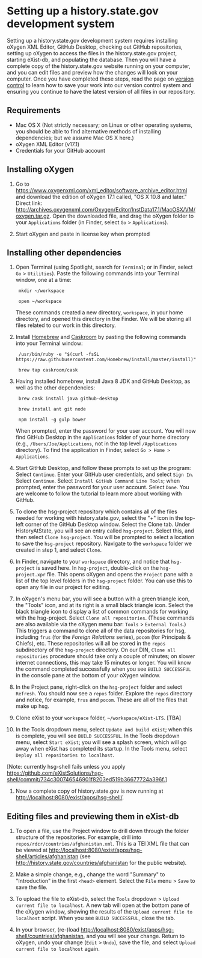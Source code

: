 # Setting up a history.state.gov development system

Setting up a history.state.gov development system requires installing oXygen XML Editor, GitHub Desktop, checking out GitHub repositories, setting up oXygen to access the files in the history.state.gov project, starting eXist-db, and populating the database. Then you will have a complete copy of the history.state.gov website running on your computer, and you can edit files and preview how the changes will look on your computer. Once you have completed these steps, read the page on [version control](version-control) to learn how to save your work into our version control system and ensuring you continue to have the latest version of all files in our repository.

## Requirements

- Mac OS X (Not strictly necessary; on Linux or other operating systems, you should be able to find alternative methods of installing dependencies; but we assume Mac OS X here.)
- oXygen XML Editor (v17.1)
- Credentials for your GitHub account 

## Installing oXygen

1. Go to https://www.oxygenxml.com/xml_editor/software_archive_editor.html and download the edition of oXygen 17.1 called, "OS X 10.8 and later." Direct link: http://archives.oxygenxml.com/Oxygen/Editor/InstData17.1/MacOSX/VM/oxygen.tar.gz. Open the downloaded file, and drag the oXygen folder to your `Applications` folder (in Finder, select `Go` > `Applications`).

1. Start oXygen and paste in license key when prompted

## Installing other dependencies

1. Open Terminal (using Spotlight, search for `Terminal`; or in Finder, select `Go` > `Utilities`). Paste the following commands into your Terminal window, one at a time:

        mkdir ~/workspace

        open ~/workspace

    These commands created a new directory, `workspace`, in your home directory, and opened this directory in the Finder. We will be storing all files related to our work in this directory.

1. Install [Homebrew](http://brew.sh) and [Caskroom](http://caskroom.io/) by pasting the following commands into your Terminal window:

        /usr/bin/ruby -e "$(curl -fsSL https://raw.githubusercontent.com/Homebrew/install/master/install)"

        brew tap caskroom/cask

1. Having installed homebrew, install Java 8 JDK and GitHub Desktop, as well as the other dependencies:

        brew cask install java github-desktop

        brew install ant git node

        npm install -g gulp bower 

    When prompted, enter the password for your user account. You will now find GitHub Desktop in the `Applications` folder of your home directory (e.g., `/Users/Joe/Applications`, not in the top level `/Applications` directory). To find the application in Finder, select `Go > Home > Applications`.

1. Start GitHub Desktop, and follow these prompts to set up the program: Select `Continue`. Enter your GitHub user credentials, and select `Sign In`. Select `Continue`. Select `Install GitHub Command Line Tools`; when prompted, enter the password for your user account. Select `Done`. You are welcome to follow the tutorial to learn more about working with GitHub.

1. To clone the hsg-project repository which contains all of the files needed for working with history.state.gov, select the "+" icon in the top-left corner of the GitHub Desktop window. Select the Clone tab. Under HistoryAtState, you will see an entry called `hsg-project`. Select this, and then select `Clone hsg-project`. You will be prompted to select a location to save the `hsg-project` repository. Navigate to the `workspace` folder we created in step 1, and select `Clone`.

1. In Finder, navigate to your `workspace` directory, and notice that `hsg-project` is saved here. In `hsg-project`, double-click on the `hsg-project.xpr` file. This opens oXygen and opens the `Project` pane with a list of the top level folders in the `hsg-project` folder. You can use this to open any file in our project for editing.

1. In oXygen's menu bar, you will see a button with a green triangle icon, the "Tools" icon, and at its right is a small black triangle icon. Select the black triangle icon to display a list of common commands for working with the hsg-project. Select `Clone all repositories`. (These commands are also available via the oXygen menu bar: `Tools` > `External Tools`.) This triggers a command to clone all of the data repositories for hsg, including `frus` (for the _Foreign Relations_ series), `pocom` (for Principals & Chiefs), etc. These repositories will all be stored in the `repos` subdirectory of the `hsg-project` directory. On our DIN, `Clone all repositories` procedure should take only a couple of minutes; on slower internet connections, this may take 15 minutes or longer. You will know the command completed successfully when you see `BUILD SUCCESSFUL` in the console pane at the bottom of your oXygen window. 

1. In the Project pane, right-click on the `hsg-project` folder and select `Refresh`. You should now see a `repos` folder. Explore the `repos` directory and notice, for example, `frus` and `pocom`. These are all of the files that make up hsg.

1. Clone eXist to your `workspace` folder, `~/workspace/eXist-LTS`. [TBA]

1. In the Tools dropdown menu, select `Update and build eXist`; when this is complete, you will see `BUILD SUCCESSFUL`. In the Tools dropdown menu, select `Start eXist`; you will see a splash screen, which will go away when eXist has completed its startup. In the Tools menu, select `Deploy all repositories to localhost`.

[Note: currently hsg-shell fails unless you apply https://github.com/eXistSolutions/hsg-shell/commit/734c300746546901f8203ed519b36677724a396f.]

1. Now a complete copy of history.state.gov is now running at <http://localhost:8080/exist/apps/hsg-shell/>. 

## Editing files and previewing them in eXist-db

1. To open a file, use the Project window to drill down through the folder structure of the repositories. For example, drill into `repos/rdcr/countries/afghanistan.xml`. This is a TEI XML file that can be viewed at <http://localhost:8080/exist/apps/hsg-shell/articles/afghanistan> (see <http://history.state.gov/countries/afghanistan> for the public website).

1. Make a simple change, e.g., change the word "Summary" to "Introduction" in the first `<head>` element. Select the `File` menu > `Save` to save the file. 

1. To upload the file to eXist-db, select the `Tools` dropdown > `Upload current file to localhost`. A new tab will open at the bottom pane of the oXygen window, showing the results of the `Upload current file to localhost` script. When you see `BUILD SUCCESSFUL`, close the tab.

1. In your browser, (re-)load <http://localhost:8080/exist/apps/hsg-shell/countries/afghanistan>, and you will see your change. Return to oXygen, undo your change (`Edit` > `Undo`), save the file, and select `Upload current file to localhost` again.